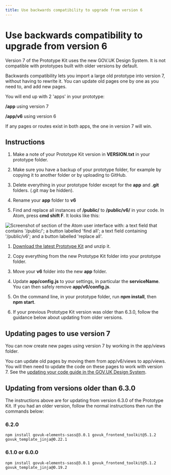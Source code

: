 ```yaml
---
title: Use backwards compatibility to upgrade from version 6
---
```

# Use backwards compatibility to upgrade from version 6

Version 7 of the Prototype Kit uses the new GOV.UK Design System. It is not compatible with prototypes built with older versions by default.

Backwards compatibility lets you import a large old prototype into version 7, without having to rewrite it. You can update old pages one by one as you need to, and add new pages.

You will end up with 2 'apps' in your prototype:

**/app** using version 7

**/app/v6** using version 6

If any pages or routes exist in both apps, the one in version 7 will win.

## Instructions

1. Make a note of your Prototype Kit version in **VERSION.txt** in your prototype folder.

1. Make sure you have a backup of your prototype folder, for example by copying it to another folder or by uploading to GitHub.

1. Delete everything in your prototype folder except for the **app** and **.git** folders. (.git may be hidden).

1. Rename your **app** folder to **v6**

1. Find and replace all instances of **/public/** to **/public/v6/** in your code.
In Atom, press **cmd shift F**. It looks like this:

![Screenshot of section of the Atom user interface with: a text field that contains '/public/'; a button labelled 'find all'; a text field containing '/public/v6'; and a button labelled 'replace all'.](/public/images/docs/backwards-compatibility-atom.png)

1. [Download the latest Prototype Kit](/docs/download) and unzip it.

1. Copy everything from the new Prototype Kit folder into your prototype folder.

1. Move your **v6** folder into the new **app** folder.

1. Update **app/config.js** to your settings, in particular the **serviceName**. You can then safely remove **app/v6/config.js**.

1. On the command line, in your prototype folder, run **npm install**, then **npm start**.

1. If your previous Prototype Kit version was older than 6.3.0, follow the guidance below about updating from older versions.

## Updating pages to use version 7

You can now create new pages using version 7 by working in the app/views folder.

You can update old pages by moving them from app/v6/views to app/views. You will then need to update the code on these pages to work with version 7. See the [updating your code guide in the GOV.UK Design System](https://design-system.service.gov.uk/get-started/updating-your-code/).

## Updating from versions older than 6.3.0

The instructions above are for updating from version 6.3.0 of the Prototype Kit. If you had an older version, follow the normal instructions then run the commands below:

### 6.2.0

```
npm install govuk-elements-sass@3.0.1 govuk_frontend_toolkit@5.1.2 govuk_template_jinja@0.22.1
```

### 6.1.0 or 6.0.0

```
npm install govuk-elements-sass@3.0.1 govuk_frontend_toolkit@5.1.2 govuk_template_jinja@0.19.2
```

